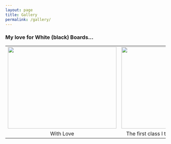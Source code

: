 ```yaml
---
layout: page
title: Gallery
permalink: /gallery/
---
```


### My love for White (black) Boards...

<table>
  <tr>
    <td align="center" valign="top"><img src="{{site.url}}/images/gallery1.jpg" width="341" height="256" /></td>
    <td align="center" valign="top"><img src="{{site.url}}/images/gallery2.jpg" width="256" height="256" /></td>
  </tr>
    <tr>
    <td align="center">With Love</td>
    <td align="center">The first class I taught at UoM</td>
  </tr>
 </table>
